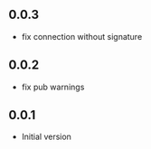 ## 0.0.3

- fix connection without signature 

## 0.0.2

- fix pub warnings

## 0.0.1

- Initial version
